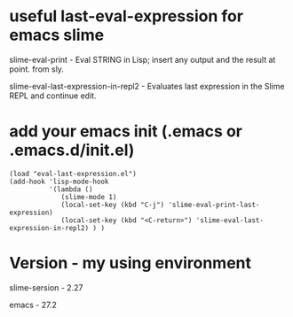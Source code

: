 # useful last-eval-expression for emacs slime

slime-eval-print - Eval STRING in Lisp; insert any output and the result at point. from sly.

slime-eval-last-expression-in-repl2 - Evaluates last expression in the Slime REPL and continue edit.

# add your emacs init (.emacs or .emacs.d/init.el)

```emacs-lisp
(load "eval-last-expression.el")
(add-hook 'lisp-mode-hook
          '(lambda ()
             (slime-mode 1)
             (local-set-key (kbd "C-j") 'slime-eval-print-last-expression)
             (local-set-key (kbd "<C-return>") 'slime-eval-last-expression-in-repl2) ) )
```



# Version - my using environment

slime-sersion - 2.27

emacs - 27.2
